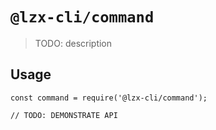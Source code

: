# `@lzx-cli/command`

> TODO: description

## Usage

```
const command = require('@lzx-cli/command');

// TODO: DEMONSTRATE API
```

